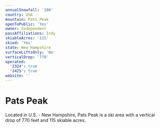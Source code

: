 ```yaml
---
annualSnowfall: '100'
country: USA
mountain: Pats Peak
openToPublic: 'Yes'
owner: Independent
passAffiliations: Indy
skiableAcres: '115'
skied: 'Yes'
state: New Hampshire
surfaceLiftsOnly: 'No'
verticalDrop: '770'
operated:
  '2324': true
  '2425': true
website: ''
---
```



# Pats Peak

Located in U.S. - New Hampshire, Pats Peak is a ski area with a vertical drop of 770 feet and 115 skiable acres.
